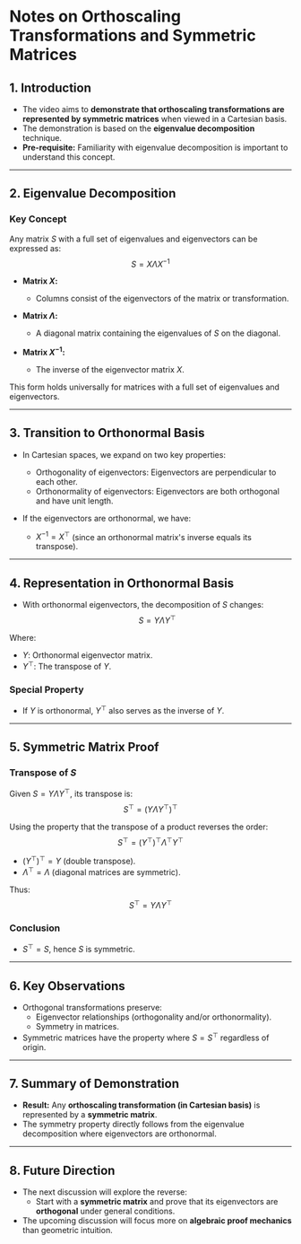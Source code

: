 # Notes on Orthoscaling Transformations and Symmetric Matrices

## 1. Introduction
- The video aims to **demonstrate that orthoscaling transformations are represented by symmetric matrices** when viewed in a Cartesian basis.
- The demonstration is based on the **eigenvalue decomposition** technique.
- **Pre-requisite:** Familiarity with eigenvalue decomposition is important to understand this concept.

---

## 2. Eigenvalue Decomposition
### Key Concept
Any matrix $S$ with a full set of eigenvalues and eigenvectors can be expressed as:
$$
S = X \Lambda X^{-1}
$$

- **Matrix $X$:**
  - Columns consist of the eigenvectors of the matrix or transformation.
  
- **Matrix $\Lambda$:**
  - A diagonal matrix containing the eigenvalues of $S$ on the diagonal.

- **Matrix $X^{-1}$:**
  - The inverse of the eigenvector matrix $X$.

This form holds universally for matrices with a full set of eigenvalues and eigenvectors.

---

## 3. Transition to Orthonormal Basis
- In Cartesian spaces, we expand on two key properties:
  - Orthogonality of eigenvectors: Eigenvectors are perpendicular to each other.
  - Orthonormality of eigenvectors: Eigenvectors are both orthogonal and have unit length.

- If the eigenvectors are orthonormal, we have:
  - $X^{-1} = X^\top$ (since an orthonormal matrix's inverse equals its transpose).

---

## 4. Representation in Orthonormal Basis
- With orthonormal eigenvectors, the decomposition of $S$ changes:
$$
S = Y \Lambda Y^\top
$$

Where:
- $Y$: Orthonormal eigenvector matrix.
- $Y^\top$: The transpose of $Y$.

### Special Property
- If $Y$ is orthonormal, $Y^\top$ also serves as the inverse of $Y$.

---

## 5. Symmetric Matrix Proof
### Transpose of $S$
Given $S = Y \Lambda Y^\top$, its transpose is:
$$
S^\top = (Y \Lambda Y^\top)^\top
$$

Using the property that the transpose of a product reverses the order:
$$
S^\top = (Y^\top)^\top \Lambda^\top Y^\top
$$

- $(Y^\top)^\top = Y$ (double transpose).
- $\Lambda^\top = \Lambda$ (diagonal matrices are symmetric).

Thus:
$$
S^\top = Y \Lambda Y^\top
$$

### Conclusion
- $S^\top = S$, hence $S$ is symmetric.

---

## 6. Key Observations
- Orthogonal transformations preserve:
  - Eigenvector relationships (orthogonality and/or orthonormality).
  - Symmetry in matrices.
- Symmetric matrices have the property where $S = S^\top$ regardless of origin.

---

## 7. Summary of Demonstration
- **Result:** Any **orthoscaling transformation (in Cartesian basis)** is represented by a **symmetric matrix**.
- The symmetry property directly follows from the eigenvalue decomposition where eigenvectors are orthonormal.

---

## 8. Future Direction
- The next discussion will explore the reverse:
  - Start with a **symmetric matrix** and prove that its eigenvectors are **orthogonal** under general conditions.
- The upcoming discussion will focus more on **algebraic proof mechanics** than geometric intuition.

